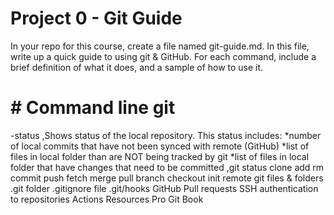 # Project 0 - Git Guide
In your repo for this course, create a file named git-guide.md. In this file, write up a quick guide to using git & GitHub. For each command, include a brief definition of what it does, and a sample of how to use it.

# # Command line git
-status
,Shows status of the local repository. This status includes:
*number of local commits that have not been synced with remote (GitHub)
*list of files in local folder than are NOT being tracked by git
*list of files in local folder that have changes that need to be committed
,git status
clone
add
rm
commit
push
fetch
merge
pull
branch
checkout
init
remote
git files & folders
.git folder
.gitignore file
.git/hooks
GitHub
Pull requests
SSH authentication to repositories
Actions
Resources
Pro Git Book
